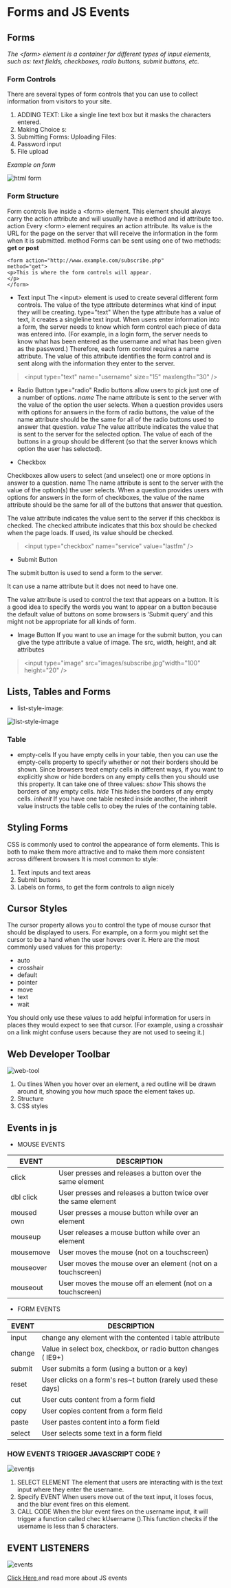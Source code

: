 # Forms and JS Events

## Forms
*The \<form> element is a container for different types of input elements, such as: text fields, checkboxes, radio buttons, submit buttons, etc.*

### Form Controls
There are several types of form controls that you can use to collect information from visitors to your site.
1. ADDING TEXT: Like a single line text box but it masks the characters entered.
2. Making Choice s:
3. Submitting Forms: Uploading Files:
4. Password input
5. File upload


*Example on form*

![html form](https://www.htmlgoodies.com/wp-content/uploads/2021/04/HTML-Form.png)

### Form Structure
Form controls live inside a \<form> element. This element should always carry the action attribute and will usually have a method and id attribute too. action Every \<form> element requires an action attribute. Its value is the URL for the page on the server that will receive the information in the form when it is submitted. method Forms can be sent using one of two methods: **get or post**

```
<form action="http://www.example.com/subscribe.php"
method="get">
<p>This is where the form controls will appear.
</p>
</form>
```
* Text input
The \<input> element is used to create several different form controls. The value of the type attribute determines what kind of input they will be creating.
type="text" When the type attribute has a value of text, it creates a singleline text input.
When users enter information into a form, the server needs to know which form control each piece of data was entered into.
(For example, in a login form, the server needs to know what has been entered as the username and what has been given as the password.) Therefore, each form control requires a name attribute.
The value of this attribute identifies the form control and is sent along with the information they enter to the server.

>\<input type="text" name="username" size="15" maxlength="30" />

* Radio Button
type="radio"
Radio buttons allow users to pick
just one of a number of options.
*name*
The name attribute is sent to
the server with the value of the
option the user selects. When
a question provides users with
options for answers in the form
of radio buttons, the value of
the name attribute should be the
same for all of the radio buttons
used to answer that question.
*value*
The value attribute indicates
the value that is sent to the
server for the selected option.
The value of each of the buttons
in a group should be different
(so that the server knows which
option the user has selected).


* Checkbox

Checkboxes allow users to select
(and unselect) one or more
options in answer to a question.
name
The name attribute is sent to
the server with the value of the
option(s) the user selects. When
a question provides users with
options for answers in the form
of checkboxes, the value of the
name attribute should be the
same for all of the buttons that
answer that question.

The value attribute indicates
the value sent to the server if this
checkbox is checked.
The checked attribute indicates
that this box should be checked
when the page loads. If used, its
value should be checked.

>\<input type="checkbox" name="service" value="lastfm" /> 



* Submit Button

The submit button is used to
send a form to the server.

It can use a name attribute but it
does not need to have one.

The value attribute is used to
control the text that appears
on a button. It is a good idea to
specify the words you want to
appear on a button because the
default value of buttons on some
browsers is ‘Submit query’ and
this might not be appropriate for
all kinds of form.

* Image Button
If you want to use an image for
the submit button, you can give
the type attribute a value of
image. The src, width, height,
and alt attributes

> <input type="image" src="images/subscribe.jpg"width="100" height="20" />


## Lists, Tables and Forms

* list-style-image:

![list-style-image](liststyle.png)

### Table 
* empty-cells
If you have empty cells in
your table, then you can use
the empty-cells property to
specify whether or not their
borders should be shown.
Since browsers treat empty cells
in different ways, if you want to
explicitly show or hide borders
on any empty cells then you
should use this property.
It can take one of three values:
*show*
This shows the borders of any
empty cells.
*hide*
This hides the borders of any
empty cells.
*inherit*
If you have one table nested
inside another, the inherit
value instructs the table cells to
obey the rules of the containing
table.

## Styling Forms
CSS is commonly used to
control the appearance of form
elements. This is both to make
them more attractive and to
make them more consistent
across different browsers
It is most common to style:
1. Text inputs and text areas
2. Submit buttons
3. Labels on forms, to get the form controls to align nicely

## Cursor Styles

The cursor property allows
you to control the type of mouse
cursor that should be displayed
to users.
For example, on a form you
might set the cursor to be a hand
when the user hovers over it.
Here are the most commonly
used values for this property:

* auto
* crosshair
* default
* pointer
* move
* text
* wait

You should only use these values
to add helpful information for
users in places they would
expect to see that cursor. (For
example, using a crosshair on a
link might confuse users because
they are not used to seeing it.)

## Web Developer Toolbar

![web-tool](webtool.png)

1. Ou tlines When you hover over an element, a red outline will be drawn around it, showing you how much space the element takes up.
2. Structure
3. CSS styles


## Events in js

* MOUSE EVENTS

EVENT    | DESCRIPTION
---------|------------
click   | User presses and releases a button over the same element
dbl click | User presses and releases a button twice over the same element
moused own  |User presses a mouse button while over an element
mouseup | User releases a mouse button while over an element
mousemove | User moves the mouse (not on a touchscreen)
mouseover | User moves the mouse over an element (not on a touchscreen)
mouseout | User moves the mouse off an element (not on a touchscreen)

* FORM EVENTS

EVENT    | DESCRIPTION
---------|---------
input    | change any element with the contented i table attribute
change   | Value in select box, checkbox, or radio button changes ( IE9+)
submit    | User submits a form (using a button or a key)
reset    |User clicks on a form's res~t button (rarely used these days)
cut      |User cuts content from a form field
copy     |User copies content from a form field
paste   |User pastes content into a form field
select    |User selects some text in a form field


### HOW EVENTS TRIGGER JAVASCRIPT CODE ?
![eventjs](jsevent.png)
1. SELECT ELEMENT
The element that users are interacting with is the text input where they enter the username.
2. Specify EVENT
When users move out of the text input, it loses focus, and the blur event fires on this element.
3. CALL CODE
When the blur event fires on the username input, it will trigger a function called chec kUsername ().This function checks if the username is less than 5 characters.

## EVENT LISTENERS

![events](events.png)

[Click Here ](https://www.w3schools.com/js/js_events.asp) and read more about JS events




